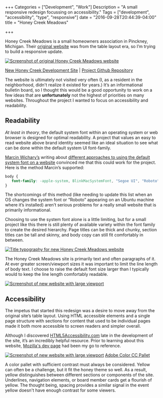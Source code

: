 +++
Categories = ["Development", "Work"]
Description = "A small responsive redesign focussing on accessibility."
Tags = ["development", "accessibility", "type", "responsive"]
date = "2016-09-28T20:44:39-04:00"
title = "Honey Creek Meadows"

+++

Honey Creek Meadows is a small homeowners association in Pinckney, Michigan. Their [original website](http://www.hcmaofpinckney.net) was from the table layout era, so I’m trying to build a responsive update.

[![Screenshot of original Honey Creek Meadows website](/images/honey-creek-reference/homepage.png)](/images/honey-creek-reference/homepage.png)

[New Honey Creek Development Site](/honey-creek-test/index.html) | [Project Github Repository](https://github.com/buikema/honey-creek)

The website is ultimately not visited very often (I, as a resident in the neighborhood, didn't realize it existed for years.) It’s an informational bulletin board, so I thought this would be a good opportunity to work on a few ideas that are **unfortunately** not the highest of priorities on many websites. Throughout the project I wanted to focus on accessibility and readability.

## Readability

*At least in theory*, the default system font within an operating system or web browser is designed for optimal readability. A project that values an easy to read website above brand identity seemed like an ideal situation to see what can be done within the default system UI font-family.

[Marcin Wichary’s](http://www.twitter.com/mwichary) writing about [different approaches to using the default system font on a website](https://www.smashingmagazine.com/2015/11/using-system-ui-fonts-practical-guide/) convinced me that this could work for the project. Here is the method Marcin’s supported:

```css
body {
   font-family: -apple-system, BlinkMacSystemFont, "Segoe UI", "Roboto", "Oxygen", "Ubuntu", "Cantarell", "Fira Sans", "Droid Sans", "Helvetica Neue", sans-serif;
}
```

The shortcomings of this method (like needing to update this list when an OS changes the system font or “Roboto” appearing on an Ubuntu machine where it’s installed) aren’t serious problems for a really small website that is primarily informational.

Choosing to use the system font alone is a little limiting, but for a small project like this there is still plenty of available
variety within the font family to create the desired hierarchy. Page titles can be thick and chunky, section titles can be tall and skinny, and body copy can still fit comfortably in between.

[![Title typography for new Honey Creek Meadows website](/images/new-website/mobile-title-view.png)](/images/new-website/mobile-title-view.png)

The Honey Creek Meadows site is primarily text and often paragraphs of it. At ever greater screen/viewport sizes it was important to limit the line length of body text. I choose to raise the default font size larger than I typically would to keep the line length comfortably readable.

[![Screenshot of new website with large viewport](/images/new-website/desktop-large-viewport.png)](/images/new-website/desktop-large-viewport.png)

## Accessibility

The impetus that started this redesign was a desire to move away from the original site’s table layout. Using HTML accessible elements and a single page structure with sections for content that used to be individual pages made it both more accessible to screen readers and simpler overall.

Although I discovered [HTML5Accessibility.com](http://html5accessibilty.com) late in the development of the site, it’s an incredibly helpful resource. Prior to learning about this website, [Mozilla's dev page](https://developer.mozilla.org/en-US/docs/Web/Accessibility) had been my go to reference.

[![Screenshot of new website with large viewport](/images/new-website/color-pallet.png)](https://color.adobe.com/Honey-Creek-Meadows-color-theme-8701379/)
[Adobe Color CC Pallet](https://color.adobe.com/Honey-Creek-Meadows-color-theme-8701379/)

A color pallet with sufficient contrast must always be considered. Yellow can often be a challenge, but it fit the honey theme so well. As a result, yellow distinguishes between different sections or components of the site. Underlines, navigation elements, or board member cards get a flourish of yellow. The thought being, spacing provides a similar signal in the event yellow doesn't have enough contrast for some viewers.
